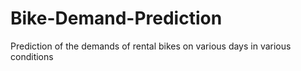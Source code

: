 # Bike-Demand-Prediction
Prediction of the demands of rental bikes on various days in various conditions
